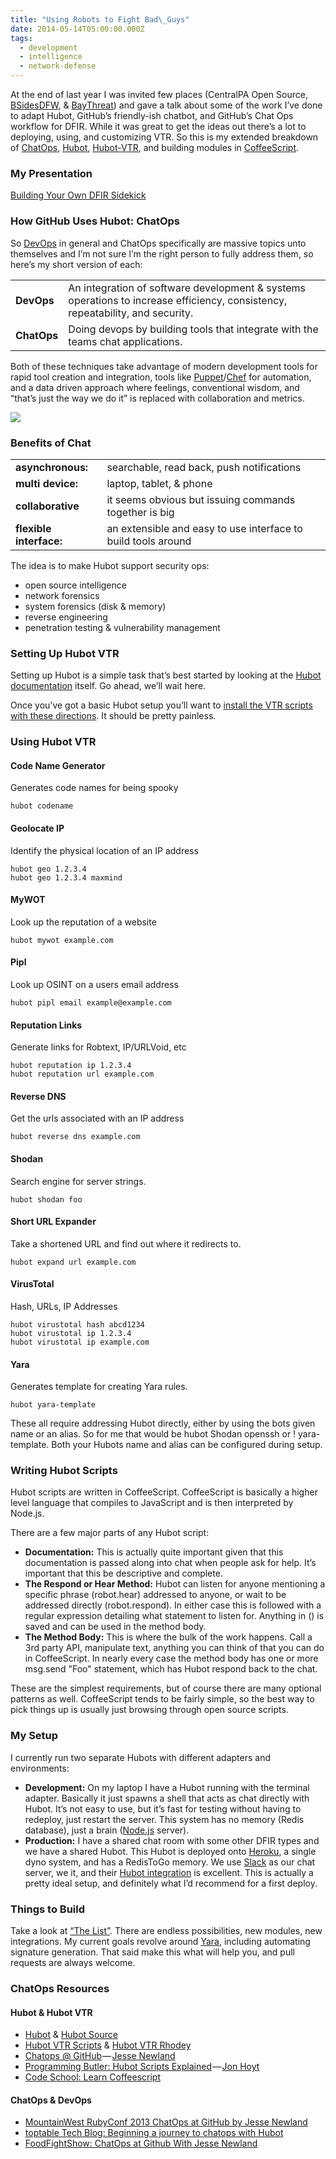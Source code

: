 ```yaml
---
title: "Using Robots to Fight Bad\_Guys"
date: 2014-05-14T05:00:00.000Z
tags:
  - development
  - intelligence
  - network-defense
---
```


At the end of last year I was invited few places (CentralPA Open Source, [BSidesDFW](http://www.securitybsides.com/w/page/60987881/BSidesDFW), & [BayThreat](http://www.baythreat.org/)) and gave a talk about some of the work I’ve done to adapt Hubot, GitHub’s friendly-ish chatbot, and GitHub’s Chat Ops workflow for DFIR. While it was great to get the ideas out there’s a lot to deploying, using, and customizing VTR. So this is my extended breakdown of [ChatOps](http://www.reddit.com/r/chatops/), [Hubot](https://hubot.github.com/), [Hubot-VTR](https://github.com/sroberts/hubot-vtr-scripts), and building modules in [CoffeeScript](http://coffeescript.org/).

### My Presentation

[Building Your Own DFIR Sidekick](https://speakerdeck.com/sroberts/building-your-own-dfir-sidekick-threads-edition)

### How GitHub Uses Hubot: ChatOps

So [DevOps](http://en.wikipedia.org/wiki/DevOps) in general and ChatOps specifically are massive topics unto themselves and I’m not sure I’m the right person to fully address them, so here’s my short version of each:

|             |                                                                                                                               |
| ----------- | ----------------------------------------------------------------------------------------------------------------------------- |
| **DevOps**  | An integration of software development & systems operations to increase efficiency, consistency, repeatability, and security. |
| **ChatOps** | Doing devops by building tools that integrate with the teams chat applications.                                               |

Both of these techniques take advantage of modern development tools for rapid tool creation and integration, tools like [Puppet](http://puppetlabs.com/)/[Chef](http://www.getchef.com/chef/) for automation, and a data driven approach where feelings, conventional wisdom, and “that’s just the way we do it” is replaced with collaboration and metrics.

![](https://cdn-images-1.medium.com/max/800/0*w_QQJaGF2Dywjm0U.png)

### Benefits of Chat

|                         |                                                               |
| ----------------------- | ------------------------------------------------------------- |
| **asynchronous:**       | searchable, read back, push notifications                     |
| **multi device:**       | laptop, tablet, & phone                                       |
| **collaborative**       | it seems obvious but issuing commands together is big         |
| **flexible interface:** | an extensible and easy to use interface to build tools around |

The idea is to make Hubot support security ops:

- open source intelligence
- network forensics
- system forensics (disk & memory)
- reverse engineering
- penetration testing & vulnerability management

### Setting Up Hubot VTR

Setting up Hubot is a simple task that’s best started by looking at the [Hubot documentation](https://github.com/github/hubot/blob/master/docs/index.md) itself. Go ahead, we’ll wait here.

Once you’ve got a basic Hubot setup you’ll want to [install the VTR scripts with these directions](https://github.com/sroberts/hubot-vtr-scripts/blob/master/README.md#setup). It should be pretty painless.

### Using Hubot VTR

#### **Code Name Generator**

Generates code names for being spooky

```
hubot codename
```

#### **Geolocate IP**

Identify the physical location of an IP address

```
hubot geo 1.2.3.4
hubot geo 1.2.3.4 maxmind
```

#### MyWOT

Look up the reputation of a website

```
hubot mywot example.com
```

#### Pipl

Look up OSINT on a users email address

```
hubot pipl email example@example.com
```

#### Reputation Links

Generate links for Robtext, IP/URLVoid, etc

```
hubot reputation ip 1.2.3.4
hubot reputation url example.com
```

#### Reverse DNS

Get the urls associated with an IP address

```
hubot reverse dns example.com
```

#### Shodan

Search engine for server strings.

```
hubot shodan foo
```

#### Short URL Expander

Take a shortened URL and find out where it redirects to.

```
hubot expand url example.com
```

#### VirusTotal

Hash, URLs, IP Addresses

```
hubot virustotal hash abcd1234
hubot virustotal ip 1.2.3.4
hubot virustotal ip example.com
```

#### Yara

Generates template for creating Yara rules.

```
hubot yara-template
```

These all require addressing Hubot directly, either by using the bots given name or an alias. So for me that would be hubot Shodan openssh or ! yara-template. Both your Hubots name and alias can be configured during setup.

### Writing Hubot Scripts

Hubot scripts are written in CoffeeScript. CoffeeScript is basically a higher level language that compiles to JavaScript and is then interpreted by Node.js.

There are a few major parts of any Hubot script:

- **Documentation:** This is actually quite important given that this documentation is passed along into chat when people ask for help. It’s important that this be descriptive and complete.
- **The Respond or Hear Method:** Hubot can listen for anyone mentioning a specific phrase (robot.hear) addressed to anyone, or wait to be addressed directly (robot.respond). In either case this is followed with a regular expression detailing what statement to listen for. Anything in () is saved and can be used in the method body.
- **The Method Body:** This is where the bulk of the work happens. Call a 3rd party API, manipulate text, anything you can think of that you can do in CoffeeScript. In nearly every case the method body has one or more msg.send "Foo" statement, which has Hubot respond back to the chat.

These are the simplest requirements, but of course there are many optional patterns as well. CoffeeScript tends to be fairly simple, so the best way to pick things up is usually just browsing through open source scripts.

### My Setup

I currently run two separate Hubots with different adapters and environments:

- **Development:** On my laptop I have a Hubot running with the terminal adapter. Basically it just spawns a shell that acts as chat directly with Hubot. It’s not easy to use, but it’s fast for testing without having to redeploy, just restart the server. This system has no memory (Redis database), just a brain ([Node.js](http://nodejs.org/) server).
- **Production:** I have a shared chat room with some other DFIR types and we have a shared Hubot. This Hubot is deployed onto [Heroku](https://www.heroku.com/), a single dyno system, and has a RedisToGo memory. We use [Slack](https://slack.com/) as our chat server, we it, and their [Hubot integration](https://github.com/tinyspeck/hubot-slack) is excellent. This is actually a pretty ideal setup, and definitely what I’d recommend for a first deploy.

### Things to Build

Take a look at [“The List”](https://gist.github.com/sroberts/f9ea3a774c585c094f15). There are endless possibilities, new modules, new integrations. My current goals revolve around [Yara](https://github.com/plusvic/yara), including automating signature generation. That said make this what will help you, and pull requests are always welcome.

### ChatOps Resources

#### Hubot & Hubot VTR

- [Hubot](http://hubot.github.com/) & [Hubot Source](https://github.com/github/hubot)
- [Hubot VTR Scripts](https://github.com/sroberts/hubot-vtr-scripts) & [Hubot VTR Rhodey](https://github.com/sroberts/hubot-vtr-rhodey)
- [Chatops @ GitHub](http://www.youtube.com/watch?v=NST3u-GjjFw) — [Jesse Newland](https://twitter.com/jnewland)
- [Programming Butler: Hubot Scripts Explained](http://theprogrammingbutler.com/blog/archives/2011/10/28/hubot-scripts-explained/) — [Jon Hoyt](https://twitter.com/jonmagic)
- [Code School: Learn Coffeescript](https://www.codeschool.com/courses/coffeescript)

#### ChatOps & DevOps

- [MountainWest RubyConf 2013 ChatOps at GitHub by Jesse Newland](http://www.youtube.com/watch?v=-LxavzqLHj8)
- [toptable Tech Blog: Beginning a journey to chatops with Hubot](http://tech.toptable.co.uk/blog/2013/11/22/beginning-a-journey-to-chatops-with-hubot/)
- [FoodFightShow: ChatOps at Github With Jesse Newland](http://foodfightshow.org/2012/08/chatops-at-github-with-jesse-newland.html)
